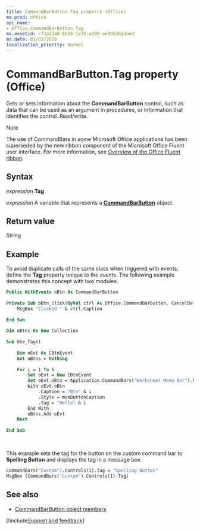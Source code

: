 ```yaml
---
title: CommandBarButton.Tag property (Office)
ms.prod: office
api_name:
- Office.CommandBarButton.Tag
ms.assetid: c73a12a8-8b20-1e32-ad98-ae0bb3b1daed
ms.date: 01/03/2019
localization_priority: Normal
---
```



# CommandBarButton.Tag property (Office)

Gets or sets information about the **CommandBarButton** control, such as data that can be used as an argument in procedures, or information that identifies the control. Read/write.

> [!NOTE]
> The use of CommandBars in some Microsoft Office applications has been superseded by the new ribbon component of the Microsoft Office Fluent user interface. For more information, see [Overview of the Office Fluent ribbon](../library-reference/concepts/overview-of-the-office-fluent-ribbon.md).


## Syntax

_expression_.**Tag**

_expression_ A variable that represents a **[CommandBarButton](Office.CommandBarButton.md)** object.


## Return value

String


## Example

To avoid duplicate calls of the same class when triggered with events, define the **Tag** property unique to the events. The following example demonstrates this concept with two modules.


```vb
Public WithEvents oBtn As CommandBarButton 
 
Private Sub oBtn_click(ByVal ctrl As Office.CommandBarButton, CancelDefault As Boolean) 
    MsgBox "Clicked " & ctrl.Caption 
 
End Sub 
 
Dim oBtns As New Collection 
      
Sub Use_Tag() 
     
    Dim oEvt As CBtnEvent 
    Set oBtns = Nothing 
 
    For i = 1 To 5 
        Set oEvt = New CBtnEvent 
        Set oEvt.oBtn = Application.CommandBars("Worksheet Menu Bar").Controls.Add(msoControlButton) 
        With oEvt.oBtn 
            .Caption = "Btn" & i 
            .Style = msoButtonCaption 
            .Tag = "Hello" & i 
        End With 
        oBtns.Add oEvt 
    Next 
      
End Sub
```

<br/>

This example sets the tag for the button on the custom command bar to **Spelling Button** and displays the tag in a message box.

```vb
CommandBars("Custom").Controls(1).Tag = "Spelling Button" 
MsgBox (CommandBars("Custom").Controls(1).Tag)
```


## See also

- [CommandBarButton object members](overview/library-reference/commandbarbutton-members-office.md)

[!include[Support and feedback](~/includes/feedback-boilerplate.md)]